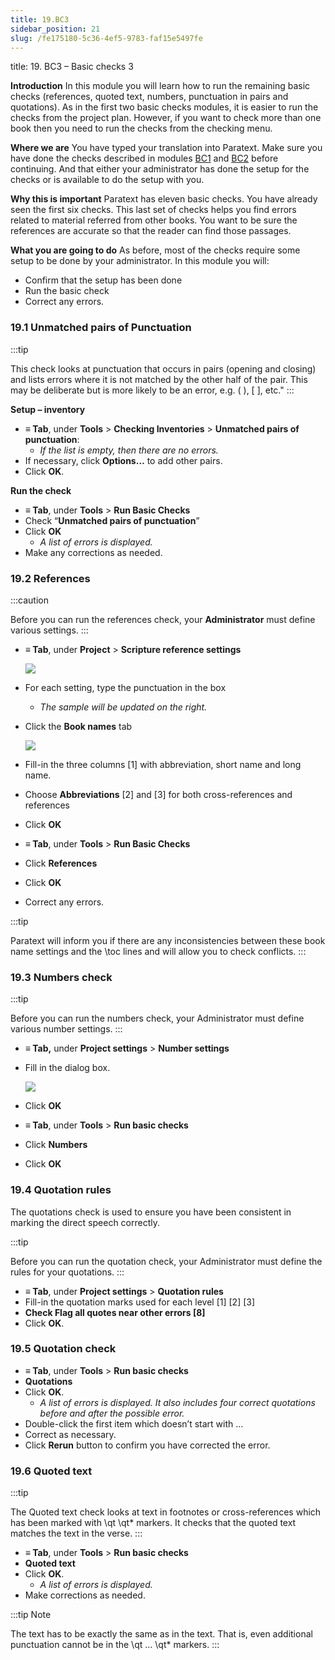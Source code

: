 ```yaml
---
title: 19.BC3
sidebar_position: 21
slug: /fe175180-5c36-4ef5-9783-faf15e5497fe
---
```




title: 19. BC3 – Basic checks 3


**Introduction**
In this module you will learn how to run the remaining basic checks (references, quoted text, numbers, punctuation in pairs and quotations). As in the first two basic checks modules, it is easier to run the checks from the project plan. However, if you want to check more than one book then you need to run the checks from the checking menu.


**Where we are**
You have typed your translation into Paratext. Make sure you have done the checks described in modules [BC1](file:///C:/Users/jjpdq/Documents/paratextmanual/versioned_docs/version-9.3/Training-Manual/02-Stage-1/5.BC1.md) and [BC2](file:///C:/Users/jjpdq/Documents/paratextmanual/versioned_docs/version-9.3/Training-Manual/03-Stage-2/12.BC2.md) before continuing. And that either your administrator has done the setup for the checks or is available to do the setup with you.


**Why this is important**
Paratext has eleven basic checks. You have already seen the first six checks. This last set of checks helps you find errors related to material referred from other books. You want to be sure the references are accurate so that the reader can find those passages.


**What you are going to do**
As before, most of the checks require some setup to be done by your administrator. In this module you will:

- Confirm that the setup has been done
- Run the basic check
- Correct any errors.

### 19.1 Unmatched pairs of Punctuation


:::tip


This check looks at punctuation that occurs in pairs (opening and closing) and lists errors where it is not matched by the other half of the pair. This may be deliberate but is more likely to be an error, e.g. ( ), [ ], etc." :::


**Setup – inventory**

- **≡ Tab**, under **Tools** > **Checking Inventories** > **Unmatched pairs of punctuation**:
	- _If the list is empty, then there are no errors._
- If necessary, click **Options…** to add other pairs.
- Click **OK**.

**Run the check**

- **≡ Tab**, under **Tools** > **Run Basic Checks**
- Check “**Unmatched pairs of punctuation**”
- Click **OK**
	- _A list of errors is displayed._
- Make any corrections as needed.

### 19.2 References


:::caution


Before you can run the references check, your **Administrator** must define various settings. :::

- **≡ Tab**, under **Project** > **Scripture reference settings**

	![](./1019021315.png)

- For each setting, type the punctuation in the box
	- _The sample will be updated on the right._
- Click the **Book names** tab

	![](./1209414794.png)

- Fill-in the three columns [1] with abbreviation, short name and long name.
- Choose **Abbreviations** [2] and [3] for both cross-references and references
- Click **OK**
- **≡ Tab**, under **Tools** > **Run Basic Checks**
- Click **References**
- Click **OK**
- Correct any errors.

:::tip


Paratext will inform you if there are any inconsistencies between these book name settings and the \toc lines and will allow you to check conflicts. :::


### 19.3 Numbers check


:::tip


Before you can run the numbers check, your Administrator must define various number settings. :::

- **≡ Tab,** under **Project settings** > **Number settings**
- Fill in the dialog box.

	![](./11100284.png)

- Click **OK**
- **≡ Tab**, under **Tools** > **Run basic checks**
- Click **Numbers**
- Click **OK**

### 19.4 Quotation rules


The quotations check is used to ensure you have been consistent in marking the direct speech correctly.


:::tip


Before you can run the quotation check, your Administrator must define the rules for your quotations. :::

- **≡ Tab**, under **Project settings** > **Quotation rules**
- Fill-in the quotation marks used for each level [1] [2] [3]
- **Check Flag all quotes near other errors [8]**
- Click **OK**.

### 19.5 Quotation check

- **≡ Tab**, under **Tools** > **Run basic checks**
- **Quotations**
- Click **OK**.
	- _A list of errors is displayed. It also includes four correct quotations before and after the possible error._
- Double-click the first item which doesn’t start with …
- Correct as necessary.
- Click **Rerun** button to confirm you have corrected the error.

### 19.6 Quoted text


:::tip


The Quoted text check looks at text in footnotes or cross-references which has been marked with \qt \qt* markers. It checks that the quoted text matches the text in the verse. :::

- **≡ Tab**, under **Tools** > **Run basic checks**
- **Quoted text**
- Click **OK**.
	- _A list of errors is displayed._
- Make corrections as needed.

:::tip Note


The text has to be exactly the same as in the text. That is, even additional punctuation cannot be in the \qt … \\qt* markers. :::

